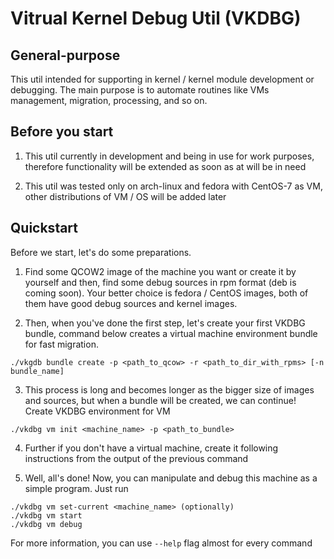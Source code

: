 # Vitrual Kernel Debug Util (VKDBG)

## General-purpose

This util intended for supporting in kernel / kernel module development or debugging. The main purpose is to automate routines like VMs management, migration, processing, and so on.

## Before you start

1. This util currently in development and being in use for work purposes, therefore functionality will be extended as
   soon as at will be in need

2. This util was tested only on arch-linux and fedora with CentOS-7 as VM, other distributions of VM / OS will be added later

## Quickstart

Before we start, let's do some preparations.

1. Find some QCOW2 image of the machine you want or create it by yourself and then, find some debug sources in rpm format (deb is coming soon). Your better choice is fedora / CentOS images, both of them have good debug sources and kernel images.


2. Then, when you've done the first step, let's create your first VKDBG bundle, command below creates a virtual machine environment bundle for fast migration.

```./vkgdb bundle create -p <path_to_qcow> -r <path_to_dir_with_rpms> [-n bundle_name] ```

3. This process is long and becomes longer as the bigger size of images and sources, but when a bundle will be created, we can continue! Create VKDBG environment for VM

``` ./vkdbg vm init <machine_name> -p <path_to_bundle> ```

4. Further if you don't have a virtual machine, create it following instructions from the output of the previous command

5. Well, all's done! Now, you can manipulate and debug this machine as a simple program. Just run

```
./vkdbg vm set-current <machine_name> (optionally)
./vkdbg vm start
./vkdbg vm debug
```

For more information, you can use ```--help``` flag almost for every command
